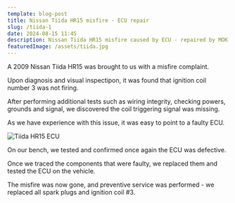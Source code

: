 ```yaml
---
template: blog-post
title: Nissan Tiida HR15 misfire - ECU repair
slug: /tiida-1
date: 2024-08-15 11:45
description: Nissan Tiida HR15 misfire caused by ECU - repaired by MOK'S AUTO
featuredImage: /assets/tiida.jpg
---
```


A 2009 Nissan Tiida HR15 was brought to us with a misfire complaint.

Upon diagnosis and visual inspectipon, it was found that ignition coil number 3 was not firing.

After performing additional tests such as wiring integrity, checking powers, grounds and signal, we discovered the coil triggering signal was missing.

As we have experience with this issue, it was easy to point to a faulty ECU.

![Tiida HR15 ECU](/assets/HR15ECU.jpg "Tiida HR15 ECU")

On our bench, we tested and confirmed once again the ECU was defective.

Once we traced the components that were faulty, we replaced them and tested the ECU on the vehicle. 

The misfire was now gone, and preventive service was performed - we replaced all spark plugs and ignition coil #3.